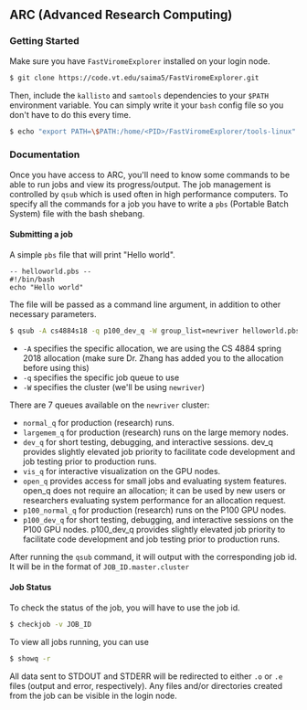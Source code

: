 ## ARC (Advanced Research Computing)

### Getting Started

Make sure you have `FastViromeExplorer` installed on your login node.

```bash
$ git clone https://code.vt.edu/saima5/FastViromeExplorer.git
```

Then, include the `kallisto` and `samtools` dependencies to your `$PATH` environment variable.
You can simply write it your `bash` config file so you don't have to do this every time.
```bash
$ echo "export PATH=\$PATH:/home/<PID>/FastViromeExplorer/tools-linux" > ~/.bashrc
```


### Documentation

Once you have access to ARC, you'll need to know some commands to be able to run jobs and view its progress/output.
The job management is controlled by `qsub` which is used often in high performance computers. To specify all the commands for a job
you have to write a `pbs` (Portable Batch System) file with the bash shebang.

#### Submitting a job

A simple `pbs` file that will print "Hello world".
```
-- helloworld.pbs --
#!/bin/bash
echo "Hello world"
```

The file will be passed as a command line argument, in addition to other necessary parameters.
```bash
$ qsub -A cs4884s18 -q p100_dev_q -W group_list=newriver helloworld.pbs
```

- `-A` specifies the specific allocation, we are using the CS 4884 spring 2018 allocation (make sure Dr. Zhang has added you to the allocation before using this)
- `-q` specifies the specific job queue to use
- `-W` specifies the cluster (we'll be using `newriver`)

There are 7 queues available on the `newriver` cluster:

- `normal_q` for production (research) runs.
- `largemem_q` for production (research) runs on the large memory nodes.
- `dev_q` for short testing, debugging, and interactive sessions. dev_q provides slightly elevated job priority to facilitate code development and job testing prior to production runs.
- `vis_q` for interactive visualization on the GPU nodes.
- `open_q` provides access for small jobs and evaluating system features. open_q does not require an allocation; it can be used by new users or researchers evaluating system performance for an allocation request.
- `p100_normal_q` for production (research) runs on the P100 GPU nodes.
- `p100_dev_q` for short testing, debugging, and interactive sessions on the P100 GPU nodes. p100_dev_q provides slightly elevated job priority to facilitate code development and job testing prior to production runs.

After running the `qsub` command, it will output with the corresponding job id. It will be in the format of `JOB_ID.master.cluster`

#### Job Status

To check the status of the job, you will have to use the job id.

```bash
$ checkjob -v JOB_ID
```

To view all jobs running, you can use
```bash
$ showq -r
```

All data sent to STDOUT and STDERR will be redirected to either `.o` or `.e` files (output and error, respectively). Any files and/or directories created from the job can
be visible in the login node.